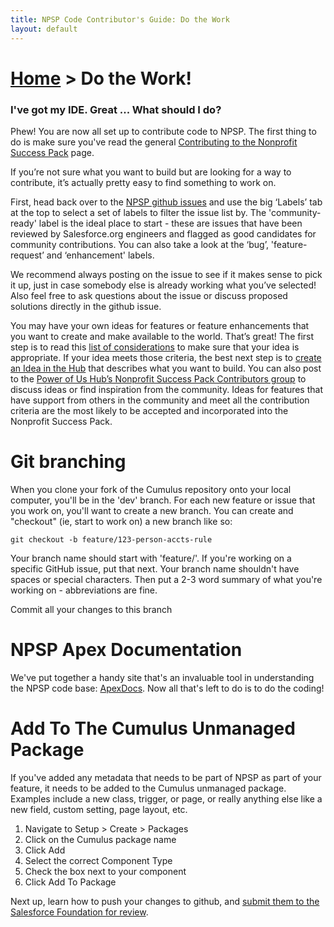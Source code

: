 ```yaml
---
title: NPSP Code Contributor's Guide: Do the Work
layout: default
---
```

# [Home](http://developer.salesforcefoundation.org/Cumulus/Contributor/) > Do the Work!

### I've got my IDE. Great ... What should I do?

Phew! You are now all set up to contribute code to NPSP. The first thing to do is make sure you've read the general [Contributing to the Nonprofit Success Pack](http://www.salesforce.org/help/contribute-nonprofit-success-pack/) page. 

If you’re not sure what you want to build but are looking for a way to contribute, it’s actually pretty easy to find something to work on.

First, head back over to the [NPSP github issues](github.com/SalesforceFoundation/Cumulus/issues) and use the big ‘Labels’ tab at the top to select a set of labels to filter the issue list by. The 'community-ready' label is the ideal place to start - these are issues that have been reviewed by Salesforce.org engineers and flagged as good candidates for community contributions. You can also take a look at the ‘bug’, 'feature-request’ and ‘enhancement' labels.

We recommend always posting on the issue to see if it makes sense to pick it up, just in case somebody else is already working what you’ve selected! Also feel free to ask questions about the issue or discuss proposed solutions directly in the github issue.

You may have your own ideas for features or feature enhancements that you want to create and make available to the world. That’s great! The first step is to read this [list of considerations](http://www.salesforce.org/help/contribute-nonprofit-success-pack/#developer) to make sure that your idea is appropriate. If your idea meets those criteria, the best next step is to [create an Idea in the Hub](https://powerofus.force.com/hub-ideas) that describes what you want to build. You can also post to the [Power of Us Hub’s Nonprofit Success Pack Contributors group](https://powerofus.force.com/0F980000000CtL2) to discuss ideas or find inspiration from the community. Ideas for features that have support from others in the community and meet all the contribution criteria are the most likely to be accepted and incorporated into the Nonprofit Success Pack.

# Git branching

When you clone your fork of the Cumulus repository onto your local computer, you'll be in the 'dev' branch. For each new feature or issue that you work on, you'll want to create a new branch. You can create and "checkout" (ie, start to work on) a new branch like so:

```git checkout -b feature/123-person-accts-rule```

Your branch name should start with 'feature/'. If you're working on a specific GitHub issue, put that next. Your branch name shouldn't have spaces or special characters. Then put a 2-3 word summary of what you're working on - abbreviations are fine. 

Commit all your changes to this branch 

# NPSP Apex Documentation

We've put together a handy site that's an invaluable tool in understanding the NPSP code base: [ApexDocs](http://developer.salesforcefoundation.org/Cumulus/). Now all that's left to do is to do the coding!

# Add To The Cumulus Unmanaged Package

If you've added any metadata that needs to be part of NPSP as part of your feature, it needs to be added to the Cumulus unmanaged package. Examples include a new class, trigger, or page, or really anything else like a new field, custom setting, page layout, etc.

1. Navigate to Setup > Create > Packages
2. Click on the Cumulus package name
3. Click Add
4. Select the correct Component Type
5. Check the box next to your component
6. Click Add To Package

Next up, learn how to push your changes to github, and [submit them to the Salesforce Foundation for review](Submit-Your-Feature.html).
